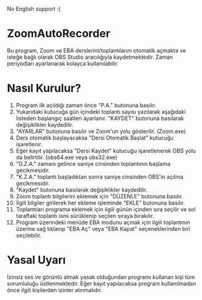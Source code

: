 No English support :(

# ZoomAutoRecorder
Bu program, Zoom ve EBA derslerini/toplantılarını otomatik açmakta ve isteğe bağlı olarak OBS Studio aracılığıyla kaydetmektedir. Zaman periyodları ayarlanarak kolayca kullanılabilir.

# Nasıl Kurulur?
1. Program ilk açıldığı zaman önce "P.A." butonuna basılır. 
2. Yukarıdaki kutucuğa gün içindeki toplantı sayısı yazılarak aşağıdaki listeden başlangıç saatleri ayarlanır. "KAYDET" butonuna basılarak değişiklikler kaydedilir.
3. "AYARLAR" butonuna basılır ve Zoom'un yolu gösterilir. (Zoom.exe)
4. Ders otomatik başlayacaksa "Dersi Otomatik Başlat" kutucuğu işaretlenir.
5. Eğer kayıt yapılacaksa "Dersi Kaydet" kutucuğu işaretlenerek OBS yolu da belirtilir. (obs64.exe veya obs32.exe)
6. "D.Z.A." zamanı gelince saniye cinsinden toplantının başlama gecikmesidir.
7. "K.Z.A." toplantı başladıktan sonra saniye cinsinden OBS'in açılma gecikmesidir.
8. "Kaydet" butonuna basılarak değişiklikler kaydedilir.
9. Zoom toplantı bilgilerini eklemek için "DÜZENLE" butonuna basılır.
10. İlgili bilgiler girilerek her ekleme işleminde "EKLE" butonuna basılır.
11. Toplantıları programa eklemek için ilgili günün içinden sıra seçilir ve sol taraftaki toplantı ismi sürüklenip seçilen sıraya bırakılır.
12. Program üzerindeki menüde EBA modunu açmak için ilgili toplantının üzerine sağ tıklanıp "EBA Aç" veya "EBA Kapat" seçeneklerinden biri seçilebilir.

# Yasal Uyarı
İzinsiz ses ve görüntü almak yasak olduğundan programı kullanan kişi tüm sorumluluğu üstlenmektedir. Eğer kayıt yapılacaksa program kullanılmadan önce ilgili kişilerden izinler alınmalıdır.
